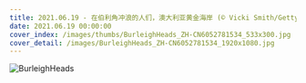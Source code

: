 ```yaml
---
title: 2021.06.19 - 在伯利角冲浪的人们，澳大利亚黄金海岸 (© Vicki Smith/Getty Images)
date: 2021.06.19 00:00:00
cover_index: /images/thumbs/BurleighHeads_ZH-CN6052781534_533x300.jpg
cover_detail: /images/BurleighHeads_ZH-CN6052781534_1920x1080.jpg
---
```


![BurleighHeads](/images/BurleighHeads_ZH-CN6052781534_1920x1080.jpg)

